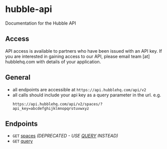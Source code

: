 hubble-api
============

Documentation for the Hubble API

## Access
API access is available to partners who have been issued with an API key. If you are interested in gaining access to our API, please email team [at] hubblehq.com with details of your application.

## General
*	all endpoints are accessible at `https://api.hubblehq.com/api/v2`
*	all calls should include your api key as a query parameter in the url. e.g.
	```
	https://api.hubblehq.com/api/v2/spaces/?api_key=abcdefghijklmnopqrstuvwxyz
	```

## Endpoints
* `GET` [spaces](./endpoints/spaces.md) *(DEPRECATED - USE [QUERY](./endpoints/query.md) INSTEAD)*
* `GET` [query](./endpoints/query.md)

